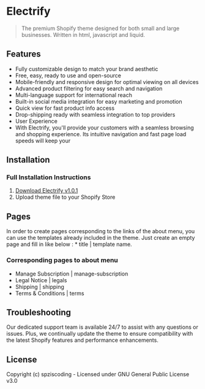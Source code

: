 # Electrify

> The premium Shopify theme designed for both small and large businesses. Written in html, javascript and liquid.

## Features
  * Fully customizable design to match your brand aesthetic
  * Free, easy, ready to use and open-source
  * Mobile-friendly and responsive design for optimal viewing on all devices
  * Advanced product filtering for easy search and navigation
  * Multi-language support for international reach
  * Built-in social media integration for easy marketing and promotion
  * Quick view for fast product info access
  * Drop-shipping ready with seamless integration to top providers
  * User Experience
  * With Electrify, you'll provide your customers with a seamless browsing and shopping experience. Its intuitive navigation and fast page load speeds will keep your  

## Installation 

### Full Installation Instructions
  1. [Download Electrify v1.0.1](https://codeload.github.com/spziscoding/electrify/zip/main)
  2. Upload theme file to your Shopify Store

## Pages

In order to create pages corresponding to the links of the about menu, you can use the templates already included in the theme. Just create an empty page and fill in like below : * title | template name.

### Corresponding pages to about menu
  * Manage Subscription | manage-subscription
  * Legal Notice | legals
  * Shipping | shipping
  * Terms & Conditions | terms

## Troubleshooting

Our dedicated support team is available 24/7 to assist with any questions or issues. Plus, we continually update the theme to ensure compatibility with the latest Shopify features and performance enhancements.

## License
Copyright (c) spziscoding - Licensed under GNU General Public License v3.0
